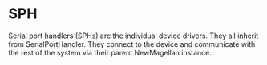 # SPH

Serial port handlers (SPHs) are the individual device drivers. They all inherit from SerialPortHandler. They connect to the device and communicate with the rest of the system via their parent NewMagellan instance.
